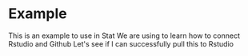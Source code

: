 # Example
This is an example to use in Stat
We are using to learn how to connect Rstudio and Github
Let's see if I can successfully pull this to Rstudio
